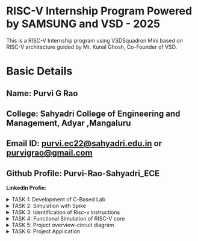 # RISC-V Internship Program Powered by SAMSUNG and VSD - 2025 
This is a RISC-V Internship program using VSDSquadron Mini based on RISC-V architecture guided by Mr. Kunal Ghosh, Co-Founder of VSD.

# Basic Details 

**Name:** Purvi G Rao
-
**College:** Sahyadri College of Engineering and Management, Adyar ,Mangaluru
-
**Email ID:** purvi.ec22@sahyadri.edu.in or purvigrao@gmail.com
-
**Github Profile:** Purvi-Rao-Sahyadri_ECE  
-
**LinkedIn Profie:**
<details>
<summary>TASK 1: Development of C-Based Lab</summary>
<img 
src="https://github.com/user-attachments/assets/6f272095-eb65-4f4e-afc7-4b5ffa318411" alt="Task Icon"/>
<img
src="https://github.com/user-attachments/assets/caa2b35b-545a-403c-bb3b-7ae22c0f8931" alt="Task Icon"/>
<img
src="https://github.com/user-attachments/assets/8634d13a-b08a-4056-8526-0e7b728d8ac3" alt="Task Icon"/>
<img
src="https://github.com/user-attachments/assets/278e0169-cf09-4077-8afb-e8311fde8cc5" alt="Task Icon"/>
<img
src="https://github.com/user-attachments/assets/002eb4c9-f29d-4066-ab1f-f30b37ca094e" alt="Task Icon"/>
<img
src="https://github.com/user-attachments/assets/40e870ce-ac6a-4f35-98b3-11a03f87642d" alt="Task Icon"/>
</details>
<details>
<summary>TASK 2: Simulation with Spike</summary>
<img 
src="https://github.com/user-attachments/assets/b4d6bcac-d56c-4f7d-a2a3-496d9a473659" alt="Task Icon"/>
<img
src="https://github.com/user-attachments/assets/e957e2a1-f138-4486-b598-1b814a510673" alt="Task Icon"/>
<img
src="https://github.com/user-attachments/assets/96f17a3f-9d16-49fb-a343-74548b3570a6" alt="Task Icon"/>
<img
src="https://github.com/user-attachments/assets/54a309a2-e745-49fb-8786-bd2375f29ed7" alt="Task Icon"/>
</details>
<details>
<summary>TASK 3: Identification of Risc-v instructions</summary>
<img
src="https://github.com/user-attachments/assets/4e90f51f-918e-4300-9d06-3fff9ea543eb" alt="Task Icon"/>
</details>
<details>
 <summary>TASK 4: Functional Simulation of RISC-V core
 </summary>
 <br>
Steps to perform functional simulation of RISCV
 1. Download Files:
Download the code from the reference github repo.

2. Set Up Simulation Environment:
Install iverlog using commands:

        sudo apt install iverilog
        sudo apt install gtkwave

3. To run and simulate the verilog code, enter the following command:

        iverilog -o iiitb_rv32i iiitb_rv32i.v iiitb_rv32i_tb.v
        ./iiitb_rv32i

4. To see the simulation waveform in GTKWave, enter the following command:

        gtkwave iiitb_rv32i.vcd

 <img
 src="https://github.com/user-attachments/assets/bf3a72af-b921-4973-8539-03046100c0b3" alt="Task Icon"/>
<img
 src="https://github.com/user-attachments/assets/9c79aa5c-932f-4027-88f5-fc83e667d391" alt="Task Icon"/>
 <img
 src="https://github.com/user-attachments/assets/cf3abdd1-2287-419b-9f5d-afe4056d3236" alt="Task Icon"/>
 <img
 src="https://github.com/user-attachments/assets/3e2a6bc6-6d04-493d-b96d-42df1d0d50b3" alt="Task Icon"/>
 <img
 src="https://github.com/user-attachments/assets/92ed7467-3390-4574-b59c-a080fd4f03ea" alt="Task Icon"/>
 <img
 src="https://github.com/user-attachments/assets/1b756d38-6116-4ea4-bb38-873afada51bc" alt="Task Icon"/>
 <img
 src="https://github.com/user-attachments/assets/eebff171-fece-4396-9df3-e419c4c67d05" alt="Task Icon"/>
  <img
 src="https://github.com/user-attachments/assets/631b4c68-62cd-4b36-90eb-c0e845dcc584" alt="Task Icon"/>
 <img
 src="https://github.com/user-attachments/assets/82bd15ad-fdb5-475f-9382-0fe30ed88a0a" alt="Task Icon"/>
 <img
 src="https://github.com/user-attachments/assets/eb5cb1d9-7e4b-47aa-bcc2-a6c8ff4c321c" alt="Task Icon"/>
 <img
 src="https://github.com/user-attachments/assets/eadf92f8-3dea-4b23-a4c1-e4db13c383a8" alt="Task Icon"/>
 </details>
 <details>
  
 <summary>TASK 5: Project overview-circuit diagram </summary>
  
 1. PINOUT diagram 
 <img
 src="https://github.com/user-attachments/assets/bb219ef0-06d0-46e5-9bdb-ab9493fabf2a" alt="Task Icon"/>
 
 2.Components Required:
 <img 
 src="https://github.com/user-attachments/assets/70e574a4-a340-4cf2-8833-c55739ca2d41" alt="Task Icon"/>
</details>
 <details>
  
 <summary>TASK 6: Project Application </summary>
 
 Code for Half Subtractor:
 
 ```
 #include<stdio.h>
 #include<debug.h>
 #include<ch32v00x.h>

 // Defining the Logic Gate Functions for the half adder
 int nand(int bit1, int bit2)
 {
    int out= bit1 &&! bit2;
    return out;
 }

 int xor(int bit1, int bit2)
 {
    int out= bit1^bit2;
    return out;
 }

 // Configuring GPIO Pins
 void GPIO_Config(void)
 {
    GPIO_InitTypeDef GPIO_InitStructure = {0}; // Structure variable used for GPIO configuration
    RCC_APB2PeriphClockCmd(RCC_APB2Periph_GPIOD, ENABLE); // Enable clock for Port D
    RCC_APB2PeriphClockCmd(RCC_APB2Periph_GPIOC, ENABLE); // Enable clock for Port C
    
    // Input Pins Configuration: A and B on GPIOD Pin 1 and Pin 2
    GPIO_InitStructure.GPIO_Pin = GPIO_Pin_1 | GPIO_Pin_2;
    GPIO_InitStructure.GPIO_Mode = GPIO_Mode_IPU; // Defined as Input Type (Pull-Up)
    GPIO_Init(GPIOD, &GPIO_InitStructure);

    // Output Pins Configuration: Sum on GPIOC Pin 4 and Carry on GPIOC Pin 5
    GPIO_InitStructure.GPIO_Pin = GPIO_Pin_4 | GPIO_Pin_5;
    GPIO_InitStructure.GPIO_Mode = GPIO_Mode_Out_PP; // Defined as Output Type (Push-Pull)
    GPIO_InitStructure.GPIO_Speed = GPIO_Speed_50MHz; // Defined Speed
    GPIO_Init(GPIOC, &GPIO_InitStructure);
 }

 // Main function to implement the half adder
 int main()
 {
    uint8_t A, B, Difference , Borrow;
    NVIC_PriorityGroupConfig(NVIC_PriorityGroup_1);
    SystemCoreClockUpdate();
    Delay_Init();
    GPIO_Config();

    while(1)
    {
        // Read inputs from GPIO
        A = GPIO_ReadInputDataBit(GPIOD, GPIO_Pin_1);
        B = GPIO_ReadInputDataBit(GPIOD, GPIO_Pin_2);
        
        // Compute the half adder outputs
        Difference = xor(A, B);     // Sum = A XOR B
        Borrow = nand(A, B);   // Carry = A AND B

        /* Output for SUM on GPIOC Pin 4 */
        if(Difference == 0)
        {
            GPIO_WriteBit(GPIOC, GPIO_Pin_4, RESET);
        }
        else
        {
            GPIO_WriteBit(GPIOC, GPIO_Pin_4, SET);
        }

        /* Output for CARRY on GPIOC Pin 5 */
        if(Borrow == 0)
        {
            GPIO_WriteBit(GPIOC, GPIO_Pin_5, RESET);
        }
        else
        {
            GPIO_WriteBit(GPIOC, GPIO_Pin_5, SET);
        }
    }
 }
 


 





 
